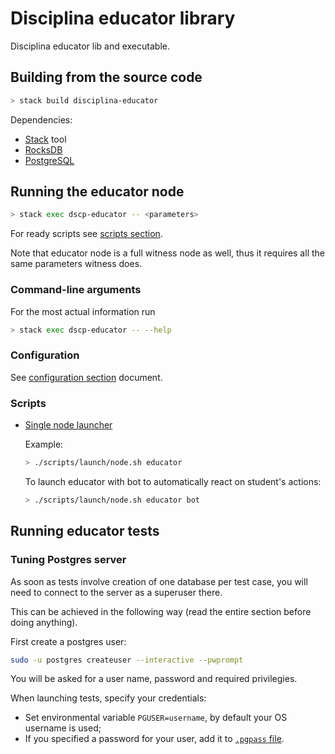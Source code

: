 # Disciplina educator library

Disciplina educator lib and executable.

## Building from the source code

```bash
> stack build disciplina-educator
```

Dependencies:

* [Stack](https://docs.haskellstack.org/en/stable/README/) tool
* [RocksDB](https://github.com/facebook/rocksdb/blob/master/INSTALL.md)
* [PostgreSQL](https://www.postgresql.org/)

## Running the educator node

```bash
> stack exec dscp-educator -- <parameters>
```

For ready scripts see [scripts section](#scripts).

Note that educator node is a full witness node as well, thus it requires all the
same parameters witness does.

### Command-line arguments

For the most actual information run

```bash
> stack exec dscp-educator -- --help
```

### Configuration

See [configuration section](/docs/config.md) document.

### Scripts
<a name="scripts"></a>

* [Single node launcher](../scripts/launch/node.sh)

  Example:
  ```bash
  > ./scripts/launch/node.sh educator
  ```
  To launch educator with bot to automatically react on student's actions:

  ```bash
  > ./scripts/launch/node.sh educator bot
  ```

## Running educator tests

### Tuning Postgres server

As soon as tests involve creation of one database per test case, you will need to connect
to the server as a superuser there.

This can be achieved in the following way (read the entire section before doing anything).

First create a postgres user:
``` bash
sudo -u postgres createuser --interactive --pwprompt
```

You will be asked for a user name, password and required privilegies.

When launching tests, specify your credentials:
* Set environmental variable `PGUSER=username`, by default your OS username is used;
* If you specified a password for your user, add it to
[`.pgpass` file](https://www.postgresql.org/docs/9.1/libpq-pgpass.html).

